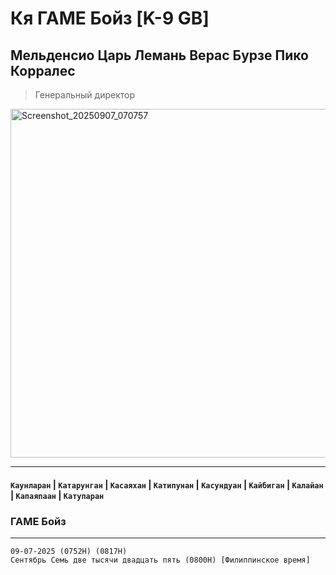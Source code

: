 # Кя ГАМЕ Бойз [K-9 GB]
## Мельденсио Царь Лемань Верас Бурзе Пико Корралес
> Генеральный директор
<a href="https://mczvc-biomew.github.io/mczvc">
<img width="890" height="558" alt="Screenshot_20250907_070757" src="https://github.com/user-attachments/assets/afe6f4bb-ee94-47f3-a8d7-46d09b6cf9fa" /></a>

---
#### `Каунларан` | `Катарунган` | `Касаяхан` | `Катипунан` | `Касундуан` | `Кайбиган` | `Калайан` | `Капаяпаан` | `Катупаран`
### ГАМЕ Бойз

---
```
09-07-2025 (0752H) (0817H)
Сентябрь Семь две тысячи двадцать пять (0800H) [Филиппинское время]
```

